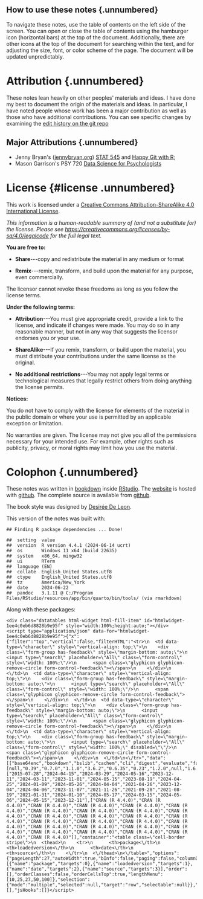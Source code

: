 <!-- front page -->




## How to use these notes {.unnumbered}

To navigate these notes, use the table of contents on the left side of the screen. You can open or close the table of contents using the hamburger icon (horizontal bars) at the top of the document. Additionally, there are other icons at the top of the document for searching within the text, and for adjusting the size, font, or color scheme of the page. The document will be updated unpredictably.


# Attribution {.unnumbered}

These notes lean heavily on other peoples' materials and ideas. I have done my best to document the origin of the materials and ideas. In particular, I have noted people whose work has been a major contribution as well as those who have additional contributions. You can see specific changes by examining the [edit history on the git repo](https://github.com/R-Computing-Lab/data-atlas/commits/main)

## Major Attributions {.unnumbered}

- Jenny Bryan's ([jennybryan.org](https://jennybryan.org)) [STAT 545][stat545] and [Happy Git with R](https://happygitwithr.com/);
- Mason Garrison's PSY 720 [Data Science for Psychologists](https://datascience4psych.github.io/DataScience4Psych/)


# License {#license .unnumbered}

This work is licensed under a [Creative Commons Attribution-ShareAlike 4.0 International License](https://creativecommons.org/licenses/by-sa/4.0/).

<center><i class="fab fa-creative-commons fa-2x"></i><i class="fab fa-creative-commons-by fa-2x"></i><i class="fab fa-creative-commons-sa fa-2x"></i></center>

*This information is a human-readable summary of (and not a substitute for) the license. Please see <https://creativecommons.org/licenses/by-sa/4.0/legalcode> for the full legal text.*

**You are free to:**

- **Share**---copy and redistribute the material in any medium or format

- **Remix**---remix, transform, and build upon the material for any purpose, even commercially.

The licensor cannot revoke these freedoms as long as you follow the license terms.

**Under the following terms:**

- **Attribution**---You must give appropriate credit, provide a link to the license, and indicate if changes were made. You may do so in any reasonable manner, but not in any way that suggests the licensor endorses you or your use.

- **ShareAlike**---If you remix, transform, or build upon the material, you must distribute your contributions under the same license as the original.

- **No additional restrictions**---You may not apply legal terms or technological measures that legally restrict others from doing anything the license permits.

**Notices:**

You do not have to comply with the license for elements of the material in the public domain or where your use is permitted by an applicable exception or limitation.

No warranties are given. The license may not give you all of the permissions necessary for your intended use. For example, other rights such as publicity, privacy, or moral rights may limit how you use the material.





# Colophon {.unnumbered}

These notes was written in [bookdown](http://bookdown.org/) inside [RStudio](http://www.rstudio.com/ide/). The [website][course_web] is hosted with [github](https://www.github.com). The complete source is available from [github][course_git].

The book style was designed by [Desirée De Leon](https://desiree.rbind.io/).

This version of the notes was built with:


```
## Finding R package dependencies ... Done!
```

```
##  setting  value
##  version  R version 4.4.1 (2024-06-14 ucrt)
##  os       Windows 11 x64 (build 22635)
##  system   x86_64, mingw32
##  ui       RTerm
##  language (EN)
##  collate  English_United States.utf8
##  ctype    English_United States.utf8
##  tz       America/New_York
##  date     2024-06-22
##  pandoc   3.1.11 @ C:/Program Files/RStudio/resources/app/bin/quarto/bin/tools/ (via rmarkdown)
```

Along with these packages:


```{=html}
<div class="datatables html-widget html-fill-item" id="htmlwidget-1ee4c0eb6d8828b9e95f" style="width:100%;height:auto;"></div>
<script type="application/json" data-for="htmlwidget-1ee4c0eb6d8828b9e95f">{"x":{"filter":"top","vertical":false,"filterHTML":"<tr>\n  <td data-type=\"character\" style=\"vertical-align: top;\">\n    <div class=\"form-group has-feedback\" style=\"margin-bottom: auto;\">\n      <input type=\"search\" placeholder=\"All\" class=\"form-control\" style=\"width: 100%;\"/>\n      <span class=\"glyphicon glyphicon-remove-circle form-control-feedback\"><\/span>\n    <\/div>\n  <\/td>\n  <td data-type=\"character\" style=\"vertical-align: top;\">\n    <div class=\"form-group has-feedback\" style=\"margin-bottom: auto;\">\n      <input type=\"search\" placeholder=\"All\" class=\"form-control\" style=\"width: 100%;\"/>\n      <span class=\"glyphicon glyphicon-remove-circle form-control-feedback\"><\/span>\n    <\/div>\n  <\/td>\n  <td data-type=\"character\" style=\"vertical-align: top;\">\n    <div class=\"form-group has-feedback\" style=\"margin-bottom: auto;\">\n      <input type=\"search\" placeholder=\"All\" class=\"form-control\" style=\"width: 100%;\"/>\n      <span class=\"glyphicon glyphicon-remove-circle form-control-feedback\"><\/span>\n    <\/div>\n  <\/td>\n  <td data-type=\"character\" style=\"vertical-align: top;\">\n    <div class=\"form-group has-feedback\" style=\"margin-bottom: auto;\">\n      <input type=\"search\" placeholder=\"All\" class=\"form-control\" style=\"width: 100%;\" disabled=\"\"/>\n      <span class=\"glyphicon glyphicon-remove-circle form-control-feedback\"><\/span>\n    <\/div>\n  <\/td>\n<\/tr>","data":[["base64enc","bookdown","bslib","cachem","cli","digest","evaluate","fastmap","fontawesome","fs","glue","highr","htmltools","jquerylib","jsonlite","knitr","lifecycle","memoise","mime","R6","rappdirs","rlang","rmarkdown","sass","tinytex","xfun","yaml"],[null,"0.39","0.7.0","1.1.0","3.6.2","0.6.35","0.23","1.2.0",null,"1.6.4","1.7.0",null,"0.5.8.1","0.1.4","1.8.8","1.46","1.0.4","2.0.1","0.12","2.5.1",null,"1.1.3","2.27","0.4.9",null,"0.44","2.3.8"],["2015-07-28","2024-04-15","2024-03-29","2024-05-16","2023-12-11","2024-03-11","2023-11-01","2024-05-15","2023-08-19","2024-04-25","2024-01-09","2024-05-26","2024-04-04","2021-04-26","2023-12-04","2024-04-06","2023-11-07","2021-11-26","2021-09-28","2021-08-19","2021-01-31","2024-01-10","2024-05-17","2024-03-15","2024-05-06","2024-05-15","2023-12-11"],["CRAN (R 4.4.0)","CRAN (R 4.4.0)","CRAN (R 4.4.0)","CRAN (R 4.4.0)","CRAN (R 4.4.0)","CRAN (R 4.4.0)","CRAN (R 4.4.0)","CRAN (R 4.4.0)","CRAN (R 4.4.0)","CRAN (R 4.4.0)","CRAN (R 4.4.0)","CRAN (R 4.4.0)","CRAN (R 4.4.0)","CRAN (R 4.4.0)","CRAN (R 4.4.0)","CRAN (R 4.4.0)","CRAN (R 4.4.0)","CRAN (R 4.4.0)","CRAN (R 4.4.0)","CRAN (R 4.4.0)","CRAN (R 4.4.0)","CRAN (R 4.4.0)","CRAN (R 4.4.0)","CRAN (R 4.4.0)","CRAN (R 4.4.0)","CRAN (R 4.4.0)","CRAN (R 4.4.0)"]],"container":"<table class=\"cell-border stripe\">\n  <thead>\n    <tr>\n      <th>package<\/th>\n      <th>loadedversion<\/th>\n      <th>date<\/th>\n      <th>source<\/th>\n    <\/tr>\n  <\/thead>\n<\/table>","options":{"pageLength":27,"autoWidth":true,"bInfo":false,"paging":false,"columnDefs":[{"name":"package","targets":0},{"name":"loadedversion","targets":1},{"name":"date","targets":2},{"name":"source","targets":3}],"order":[],"orderClasses":false,"orderCellsTop":true,"lengthMenu":[10,25,27,50,100]},"selection":{"mode":"multiple","selected":null,"target":"row","selectable":null}},"evals":[],"jsHooks":[]}</script>
```



<!--DS4P Links-->
[course_web]: https://R-Computing-Lab.github.io/data-atlas
[course_git]: https://github.com/R-Computing-Lab/data-atlas
[course_repo]: https://github.com/DataScience4Psych
[course_slides]: https://github.com/DataScience4Psych/slides
[course_syllabus]: https://smasongarrison.github.io/syllabi/ 
<!-- https://smasongarrison.github.io/syllabi/data-science.html -->
[syllabi]: https://smasongarrison.github.io/syllabi
[pl_00]: https://www.youtube.com/playlist?list=PLKrrdtYgOUYaEAnJX20Ryy4OSie375rVY
[pl_01]: https://www.youtube.com/playlist?list=PLKrrdtYgOUYao_7t5ycK4KDXNKaY-ECup
[pl_02]: https://www.youtube.com/playlist?list=PLKrrdtYgOUYZmr_T3PnuxjVIlj0C0kUNI
[pl_03]: https://www.youtube.com/playlist?list=PLKrrdtYgOUYaHmjzdRvfg0yhOIYQnfjwE
[pl_04]: https://www.youtube.com/playlist?list=PLKrrdtYgOUYYWFcel6_vp8__RUKLxhX4y
[pl_05]: https://www.youtube.com/playlist?list=PLKrrdtYgOUYYMIguiV1F8RagMYibTY4iW
[pl_06]: https://www.youtube.com/playlist?list=PLKrrdtYgOUYYV_KDod3Mk9-RmtFXii9Dv
[pl_07]: https://www.youtube.com/watch?list=PLKrrdtYgOUYZxvEvQ8-PcWrOY_dwY_ETI
[pl_08]: https://www.youtube.com/playlist?list=PLKrrdtYgOUYZgOzYB_dmauw55M7jXvsdo
[pl_09]: https://www.youtube.com/playlist?list=PLKrrdtYgOUYbaiTmldRY2ddsLrHp3z6yO
[pl_10]: https://www.youtube.com/playlist?list=PLKrrdtYgOUYbPw5iYzYEzoOKa7mJKNIhq
[pl_11]: https://www.youtube.com/playlist?list=PLKrrdtYgOUYZ-u6LzBbanrNFoeLHKaLL6
[pl_12]: https://www.youtube.com/playlist?list=PLKrrdtYgOUYbwRS-9Htmb80_t1NG-021e
[pl_13]: https://www.youtube.com/playlist?list=PLKrrdtYgOUYbWGmSnbLIYwdLOnGm6une6
[pl_14]: https://www.youtube.com/playlist?list=PLKrrdtYgOUYbWGmSnbLIYwdLOnGm6une6
[pl_15]: https://www.youtube.com/playlist?list=PLKrrdtYgOUYa5MoYrV8EsWQ5jIr5ZYMpM
[pl_all]: https://www.youtube.com/playlist?list=PLKrrdtYgOUYZomNqf-1dtCDW94ySdLv-9


<!--AE Links-->
[ae01a_unvotes]: https://github.com/DataScience4Psych/ae01a_unvotes
[ae01b_covid]: https://github.com/DataScience4Psych/ae01b_covid
[ae02_bechdel]: https://github.com/DataScience4Psych/ae-02-bechdel-rmarkdown
[ae03_starwars]: https://github.com/DataScience4Psych/ae-03-starwars-dataviz
[ae08_imdb]: https://github.com/DataScience4Psych/ae-08-imdb-webscraping

<!-- Lab Links-->

[lab01_hello]: https://github.com/DataScience4Psych/lab-01-hello-r
[lab02]: https://github.com/DataScience4Psych/lab-02-plastic-waste
[lab03]: https://github.com/DataScience4Psych/lab-03-nobel-laureates
[lab04]: https://github.com/DataScience4Psych/lab-04-viz-sp-data
[lab05]: https://github.com/DataScience4Psych/lab-05-wrangle-sp-data
[lab06]: https://github.com/DataScience4Psych/lab_06_sad_plots
[lab07]: https://github.com/DataScience4Psych/lab_07_betterviz
[lab08]: https://github.com/DataScience4Psych/lab-08-uoe-art
[lab09]: https://github.com/DataScience4Psych/lab-09-slr-course-evals
[lab10]: https://github.com/DataScience4Psych/lab-10-mlr-course-evals
[lab11]: https://github.com/DataScience4Psych/lab-11-inference-smoking

<!--Slides-->
[d01_welcome]: https://datascience4psych.github.io/slides/d01_welcome/d01_welcome.html
[d02_toolkit]: https://datascience4psych.github.io/slides/d02_toolkit/d02_toolkit.html
[d03_dataviz]: https://datascience4psych.github.io/slides/d03_dataviz/d03_dataviz.html
[d04_ggplot2]: https://datascience4psych.github.io/slides/d04_ggplot2/d04_ggplot2.html
[d05_viznum]: https://datascience4psych.github.io/slides/d05_viznum/d05_viznum.html
[d06_vizcat]: https://datascience4psych.github.io/slides/d06_vizcat/d06_vizcat.html
[d07_tidy]: https://datascience4psych.github.io/slides/d07_tidy/d07_tidy.html
[d08_grammar]: https://datascience4psych.github.io/slides/d08_grammar/d08_grammar.html
[d09_wrangle]: https://datascience4psych.github.io/slides/d09_wrangle/d09_wrangle.html
[d10_dfs]: https://datascience4psych.github.io/slides/d10_dfs/d10_dfs.html
[d11_types]: https://datascience4psych.github.io/slides/d11_types/d11_types.html
[d12_import]: https://datascience4psych.github.io/slides/d12_import/d12_import.html
[d13_goodviz]: https://datascience4psych.github.io/slides/d13_goodviz/d13_goodviz.html
[d13b_moreggplot]: https://datascience4psych.github.io/slides/d13_goodviz/d13b_moreggplot.html
[d14_confound]: https://datascience4psych.github.io/slides/d14_confound/d14_confound.html
[d15_goodtalk]: https://datascience4psych.github.io/slides/d15_goodtalk/d15_goodtalk.html
[d16_webscraping]: https://datascience4psych.github.io/slides/d16_webscraping/d16_webscraping.html
[d17_functions]: https://datascience4psych.github.io/slides/d17_functions/d17_functions.html
[d18_ethics]: https://datascience4psych.github.io/slides/d18_ethics/d18_ethics.html
[d19_bias]: https://datascience4psych.github.io/slides/d19_bias/d19_bias.html


<!--externals-->

[stat545]: https://stat545.com
[r4ds]: https://r4ds.had.co.nz
[cran]: https://cloud.r-project.org
